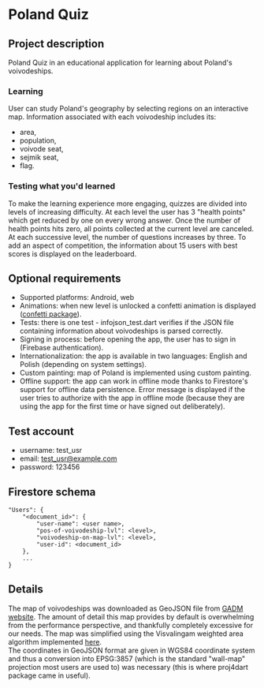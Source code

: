 # Poland Quiz
## Project description
Poland Quiz in an educational application for learning about Poland's voivodeships.
### Learning
User can study Poland's geography by selecting regions on an interactive map.
Information associated with each voivodeship includes its:
* area,
* population,
* voivode seat,
* sejmik seat,
* flag.
### Testing what you'd learned
To make the learning experience more engaging, quizzes are divided into levels of increasing difficulty.
At each level the user has 3 "health points" which get reduced by one on every wrong answer. Once the number of health points hits zero, all points collected at the current level are canceled.
At each successive level, the number of questions increases by three.
To add an aspect of competition, the information about 15 users with best scores is displayed on the leaderboard.
## Optional requirements
* Supported platforms: Android, web
* Animations: when new level is unlocked a confetti animation is displayed ([confetti package](https://pub.dev/packages/confetti)).
* Tests: there is one test - infojson_test.dart verifies if the JSON file containing information about voivodeships is parsed correctly.
* Signing in process: before opening the app, the user has to sign in (Firebase authentication).
* Internationalization: the app is available in two languages: English and Polish (depending on system settings).
* Custom painting: map of Poland is implemented using custom painting.
* Offline support: the app can work in offline mode thanks to Firestore's support for offline data persistence.
Error message is displayed if the user tries to authorize with the app in offline mode (because they are using the app for the first time or have signed out deliberately).

## Test account
* username: test_usr
* email: test_usr@example.com
* password: 123456
## Firestore schema
```
"Users": {
    "<document_id>": {
        "user-name": <user name>,
        "pos-of-voivodeship-lvl": <level>,
        "voivodeship-on-map-lvl": <level>,
        "user-id": <document_id>
    },
    ...
} 
```
## Details
The map of voivodeships was downloaded as GeoJSON file from 
[GADM website](https://gadm.org/).
The amount of detail this map provides by default is overwhelming from the performance perspective, and thankfully completely excessive for our needs.
The map was simplified using the Visvalingam weighted area algorithm implemented [here](https://mapshaper.org/).<br>
The coordinates in GeoJSON format are given in WGS84 coordinate system and thus a conversion into EPSG:3857 (which is the standard "wall-map" projection most users are used to) was necessary (this is where proj4dart package came in useful).

